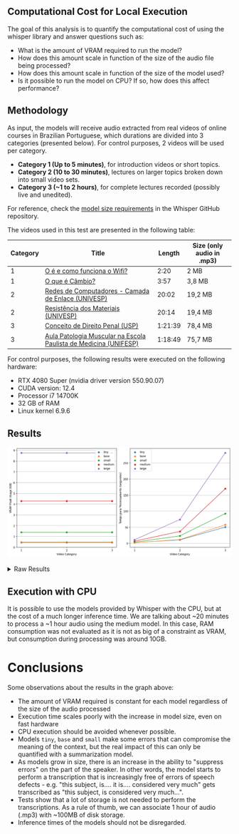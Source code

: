 ## Computational Cost for Local Execution

The goal of this analysis is to quantify the computational cost of using the whisper library and answer questions such as:

- What is the amount of VRAM required to run the model?
- How does this amount scale in function of the size of the audio file being processed?
- How does this amount scale in function of the size of the model used?
- Is it possible to run the model on CPU? If so, how does this affect performance?

## Methodology

As input, the models will receive audio extracted from real videos of online courses in Brazilian Portuguese,
which durations are divided into 3 categories (presented below). For control purposes, 2 videos will be used per category.

- **Category 1 (Up to 5 minutes)**, for introduction videos or short topics.
- **Category 2 (10 to 30 minutes)**, lectures on larger topics broken down into small video sets.
- **Category 3 (~1 to 2 hours)**, for complete lectures recorded (possibly live and unedited).

For reference, check the [model size requirements](https://github.com/openai/whisper?tab=readme-ov-file#available-models-and-languages) in the Whisper GitHub repository.

The videos used in this test are presented in the following table:

| Category | Title | Length | Size (only audio in .mp3) |
|-----------|--------|---------|---------------------------------|
| 1 | [O é e como funciona o Wifi?](https://www.youtube.com/watch?v=m4RgzZ7M7Cg) | 2:20 | 2 MB |
| 1 | [O que é Câmbio?](https://www.youtube.com/watch?v=2rPVOWEA4hQ) | 3:57 | 3,8 MB |
| 2 | [Redes de Computadores - Camada de Enlace (UNIVESP)](https://www.youtube.com/watch?v=zp9mQbGvndw&list=PLxI8Can9yAHc-_dZ6nsfoon08i2-4OvEk&index=14) | 20:02 | 19,2 MB |
| 2 | [Resistência dos Materiais (UNIVESP)](https://www.youtube.com/watch?v=vpnq4ki_5FM&list=PLvpJ4poxbUKTk3kTnUPbfL93Cs6Oj0Aj_&index=6) | 20:14 | 19,4 MB |
| 3 | [Conceito de Direito Penal (USP)](https://www.youtube.com/watch?v=_rkCrg1JrQE) | 1:21:39 | 78,4 MB |
| 3 | [Aula Patologia Muscular na Escola Paulista de Medicina (UNIFESP)](https://www.youtube.com/watch?v=6lD2s848jLA) | 1:18:49 | 75,7 MB |

For control purposes, the following results were executed on the following hardware:

- RTX 4080 Super (nvidia driver version 550.90.07)
- CUDA version: 12.4
- Processor i7 14700K
- 32 GB of RAM
- Linux kernel 6.9.6

## Results

![](./analysis.png)

<details><summary>Raw Results</summary>

| model   |   category | video               |   gpu_memory |   time_elapsed_gpu |   time_elapsed_cpu |
|:--------|-----------:|:--------------------|-------------:|-------------------:|-------------------:|
| tiny    |          1 | `audios/video1.mp3` |     0.43398  |            2.25258 |            6.40608 |
| tiny    |          1 | `audios/video2.mp3` |     0.431975 |            2.3984  |            6.18472 |
| tiny    |          2 | `audios/video3.mp3` |     0.431043 |            9.68161 |           30.3908  |
| tiny    |          2 | `audios/video4.mp3` |     0.43398  |           12.0237  |           32.9249  |
| tiny    |          3 | `audios/video5.mp3` |     0.43398  |           49.8613  |          111.891   |
| tiny    |          3 | `audios/video6.mp3` |     0.43398  |           50.8886  |          140.509   |
| base    |          1 | `audios/video1.mp3` |     0.460075 |            1.28745 |            5.30696 |
| base    |          1 | `audios/video2.mp3` |     0.460075 |            2.9707  |            8.78597 |
| base    |          2 | `audios/video3.mp3` |     0.460075 |           11.3532  |           39.4825  |
| base    |          2 | `audios/video4.mp3` |     0.461927 |           11.9363  |           38.3008  |
| base    |          3 | `audios/video5.mp3` |     0.461927 |           59.3413  |          194.422   |
| base    |          3 | `audios/video6.mp3` |     0.461927 |           55.7487  |          215.59    |
| small   |          1 | `audios/video1.mp3` |     1.37713  |            2.13399 |           11.0075  |
| small   |          1 | `audios/video2.mp3` |     1.37713  |            5.30485 |           26.3157  |
| small   |          2 | `audios/video3.mp3` |     1.37713  |           25.2913  |          121.507   |
| small   |          2 | `audios/video4.mp3` |     1.37713  |           20.9637  |          115.911   |
| small   |          3 | `audios/video5.mp3` |     1.37713  |           93.8212  |          473.175   |
| small   |          3 | `audios/video6.mp3` |     1.37713  |           91.3074  |          512.237   |
| medium  |          1 | `audios/video1.mp3` |     4.27814  |            3.90342 |           36.2946  |
| medium  |          1 | `audios/video2.mp3` |     4.27814  |            9.85753 |           73.0437  |
| medium  |          2 | `audios/video3.mp3` |     4.27814  |           34.8888  |          287.74    |
| medium  |          2 | `audios/video4.mp3` |     4.27814  |           38.696   |          307.462   |
| medium  |          3 | `audios/video5.mp3` |     4.27814  |          181.761   |         1393.74    |
| medium  |          3 | `audios/video6.mp3` |     4.27814  |          157.737   |         1289.86    |
| large   |          1 | `audios/video1.mp3` |     8.76059  |            6.12367 |           59.1588  |
| large   |          1 | `audios/video2.mp3` |     8.76059  |           15.8846  |          136.652   |
| large   |          2 | `audios/video3.mp3` |     8.76059  |           69.2826  |          574.302   |
| large   |          2 | `audios/video4.mp3` |     8.76059  |           78.6907  |          nan       |
| large   |          3 | `audios/video5.mp3` |     8.76059  |          295.687   |          nan       |
| large   |          3 | `audios/video6.mp3` |     8.76059  |          266.909   |          nan       |

</details>

## Execution with CPU

It is possible to use the models provided by Whisper with the CPU, but at the cost of a much longer inference time. We are talking about ~20 minutes to process a ~1 hour audio using the medium model. In this case, RAM consumption was not evaluated as it is not as big of a constraint as VRAM, but consumption during processing was around 10GB.

# Conclusions

Some observations about the results in the graph above:

- The amount of VRAM required is constant for each model regardless of the size of the audio processed
- Execution time scales poorly with the increase in model size, even on fast hardware
- CPU execution should be avoided whenever possible.
- Models `tiny`, `base` and `small` make some errors that can compromise the meaning of the context, but the real impact of this can only be quantified with a summarization model.
- As models grow in size, there is an increase in the ability to "suppress errors" on the part of the speaker. In other words, the model starts to perform a transcription that is increasingly free of errors of speech defects - e.g. "this subject, is.... it is.... considered very much" gets transcribed as "this subject, is considered very much...".
- Tests show that a lot of storage is not needed to perform the transcriptions. As a rule of thumb, we can associate 1 hour of audio (.mp3) with ~100MB of disk storage.
- Inference times of the models should not be disregarded.
